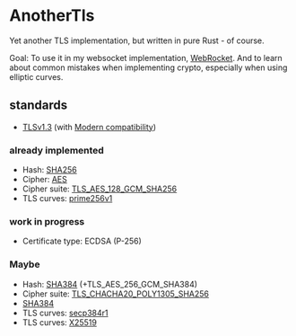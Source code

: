 # AnotherTls
Yet another TLS implementation, but written in pure Rust - of course.

Goal: To use it in my websocket implementation,
[WebRocket](https://github.com/otsmr/webrocket). And to learn about common
mistakes when implementing crypto, especially when using elliptic curves.


## standards
- [TLSv1.3](https://datatracker.ietf.org/doc/html/rfc8446) (with [Modern compatibility](https://wiki.mozilla.org/Security/Server_Side_TLS))
### already implemented
- Hash: [SHA256](https://datatracker.ietf.org/doc/html/rfc6234)
- Cipher: [AES](https://nvlpubs.nist.gov/nistpubs/FIPS/NIST.FIPS.197.pdf)
- Cipher suite: [TLS_AES_128_GCM_SHA256](https://luca-giuzzi.unibs.it/corsi/Support/papers-cryptography/gcm-spec.pdf)
- TLS curves: [prime256v1]()
### work in progress
- Certificate type: ECDSA (P-256)
### Maybe
- Hash: [SHA384](https://datatracker.ietf.org/doc/html/rfc6234) (+TLS_AES_256_GCM_SHA384)
- Cipher suite: [TLS_CHACHA20_POLY1305_SHA256]()
- [SHA384](https://datatracker.ietf.org/doc/html/rfc6234)
- TLS curves: [secp384r1]()
- TLS curves: [X25519]()
